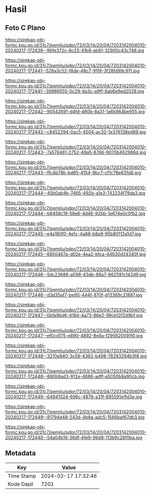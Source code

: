 # Hasil

## Foto C Plano

https://sirekap-obj-formc.kpu.go.id/31c7/pemilu/pdpr/72/03/14/20/04/7203142004010-20240217-172439--96fe372c-6c25-41b8-ab91-32900c43c748.jpg

https://sirekap-obj-formc.kpu.go.id/31c7/pemilu/pdpr/72/03/14/20/04/7203142004010-20240217-172441--526a3c52-f8de-48c7-91f8-3f28fd99c911.jpg

https://sirekap-obj-formc.kpu.go.id/31c7/pemilu/pdpr/72/03/14/20/04/7203142004010-20240217-172441--39986555-0c29-4a3c-a9ff-8ab6e9ed2028.jpg

https://sirekap-obj-formc.kpu.go.id/31c7/pemilu/pdpr/72/03/14/20/04/7203142004010-20240217-172442--90542691-d4fd-460b-8a31-1a6b964be955.jpg

https://sirekap-obj-formc.kpu.go.id/31c7/pemilu/pdpr/72/03/14/20/04/7203142004010-20240217-172442--c8452294-0ac5-4504-ac20-1e376138ed89.jpg

https://sirekap-obj-formc.kpu.go.id/31c7/pemilu/pdpr/72/03/14/20/04/7203142004010-20240217-172443--7a578481-2752-49a5-8766-9070b462986d.jpg

https://sirekap-obj-formc.kpu.go.id/31c7/pemilu/pdpr/72/03/14/20/04/7203142004010-20240217-172443--ffc4b78b-bd85-4154-9bc7-cf1c78e631d8.jpg

https://sirekap-obj-formc.kpu.go.id/31c7/pemilu/pdpr/72/03/14/20/04/7203142004010-20240217-172444--45b0ab4b-7465-492b-a1e3-742234f79da3.jpg

https://sirekap-obj-formc.kpu.go.id/31c7/pemilu/pdpr/72/03/14/20/04/7203142004010-20240217-172444--b6458c19-58e6-4d46-92bb-1e674e0c0fb2.jpg

https://sirekap-obj-formc.kpu.go.id/31c7/pemilu/pdpr/72/03/14/20/04/7203142004010-20240217-172445--e4a180f0-4e1c-4a88-b8a9-95b80112a1d7.jpg

https://sirekap-obj-formc.kpu.go.id/31c7/pemilu/pdpr/72/03/14/20/04/7203142004010-20240217-172445--6850467a-d02e-4ea2-bfca-44630d24340f.jpg

https://sirekap-obj-formc.kpu.go.id/31c7/pemilu/pdpr/72/03/14/20/04/7203142004010-20240217-172446--5dc23688-a098-43db-88a7-662591c142d9.jpg

https://sirekap-obj-formc.kpu.go.id/31c7/pemilu/pdpr/72/03/14/20/04/7203142004010-20240217-172446--d3d35af7-be90-444f-870f-d13369c21887.jpg

https://sirekap-obj-formc.kpu.go.id/31c7/pemilu/pdpr/72/03/14/20/04/7203142004010-20240217-172447--0bfa9bd6-4184-4a73-86e2-99cb12f2d9bf.jpg

https://sirekap-obj-formc.kpu.go.id/31c7/pemilu/pdpr/72/03/14/20/04/7203142004010-20240217-172447--ef0cd175-e890-4892-8e9a-f295620091f0.jpg

https://sirekap-obj-formc.kpu.go.id/31c7/pemilu/pdpr/72/03/14/20/04/7203142004010-20240217-172448--3210e840-3c59-4362-b498-78283294b3f8.jpg

https://sirekap-obj-formc.kpu.go.id/31c7/pemilu/pdpr/72/03/14/20/04/7203142004010-20240217-172448--860b8ad3-912e-4686-adff-a5050b8a90cb.jpg

https://sirekap-obj-formc.kpu.go.id/31c7/pemilu/pdpr/72/03/14/20/04/7203142004010-20240217-172449--64941024-696c-4878-a31f-695591e1fd3e.jpg

https://sirekap-obj-formc.kpu.go.id/31c7/pemilu/pdpr/72/03/14/20/04/7203142004010-20240217-172449--81794d48-243d-4b8a-adc5-1566baf67db3.jpg

https://sirekap-obj-formc.kpu.go.id/31c7/pemilu/pdpr/72/03/14/20/04/7203142004010-20240217-172440--54a04b16-36df-4fe9-96d8-113b9c26f0ba.jpg


## Metadata

| Key        | Value               |
| ---------- | ------------------- |
| Time Stamp | 2024-02-17 17:32:46 |
| Kode Dapil | 7201                |



